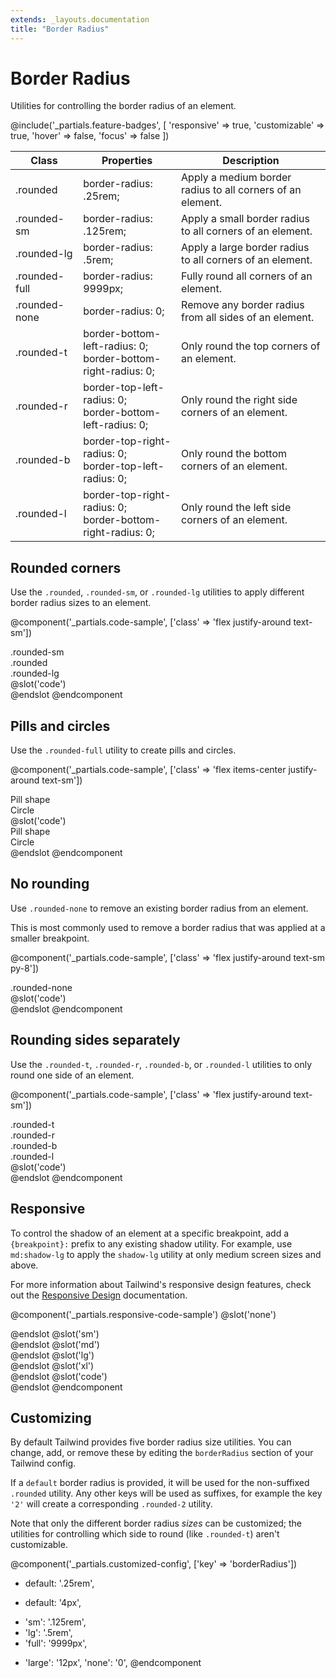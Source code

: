 ```yaml
---
extends: _layouts.documentation
title: "Border Radius"
---
```


# Border Radius

<div class="text-xl text-slate-light mb-4">
    Utilities for controlling the border radius of an element.
</div>

@include('_partials.feature-badges', [
    'responsive' => true,
    'customizable' => true,
    'hover' => false,
    'focus' => false
])

<div class="border-t border-grey-lighter">
    <table class="w-full text-left" style="border-collapse: collapse; table-layout: fixed;">
        <colgroup>
            <col class="w-1/6">
            <col class="w-1/3">
            <col class="w-1/2">
        </colgroup>
        <thead>
            <tr>
                <th class="text-sm font-semibold text-grey-darker p-2 bg-grey-lightest">Class</th>
                <th class="text-sm font-semibold text-grey-darker p-2 bg-grey-lightest">Properties</th>
                <th class="text-sm font-semibold text-grey-darker p-2 bg-grey-lightest">Description</th>
            </tr>
        </thead>
        <tbody class="align-baseline">
            <tr>
                <td class="p-2 border-t border-smoke font-mono text-xs text-purple-dark">.rounded</td>
                <td class="p-2 border-t border-smoke font-mono text-xs text-blue-dark">border-radius: .25rem;</td>
                <td class="p-2 border-t border-smoke text-sm text-grey-darker">Apply a medium border radius to all corners of an element.</td>
            </tr>
            <tr>
                <td class="p-2 border-t border-smoke-light font-mono text-xs text-purple-dark">.rounded-sm</td>
                <td class="p-2 border-t border-smoke-light font-mono text-xs text-blue-dark">border-radius: .125rem;</td>
                <td class="p-2 border-t border-smoke-light text-sm text-grey-darker">Apply a small border radius to all corners of an element.</td>
            </tr>
            <tr>
                <td class="p-2 border-t border-smoke-light font-mono text-xs text-purple-dark">.rounded-lg</td>
                <td class="p-2 border-t border-smoke-light font-mono text-xs text-blue-dark">border-radius: .5rem;</td>
                <td class="p-2 border-t border-smoke-light text-sm text-grey-darker">Apply a large border radius to all corners of an element.</td>
            </tr>
            <tr>
                <td class="p-2 border-t border-smoke-light font-mono text-xs text-purple-dark">.rounded-full</td>
                <td class="p-2 border-t border-smoke-light font-mono text-xs text-blue-dark">border-radius: 9999px;</td>
                <td class="p-2 border-t border-smoke-light text-sm text-grey-darker">Fully round all corners of an element.</td>
            </tr>
            <tr>
                <td class="p-2 border-t border-smoke-light font-mono text-xs text-purple-dark">.rounded-none</td>
                <td class="p-2 border-t border-smoke-light font-mono text-xs text-blue-dark">border-radius: 0;</td>
                <td class="p-2 border-t border-smoke-light text-sm text-grey-darker">Remove any border radius from all sides of an element.</td>
            </tr>
            <tr>
                <td class="p-2 border-t border-smoke-light font-mono text-xs text-purple-dark">.rounded-t</td>
                <td class="p-2 border-t border-smoke-light font-mono text-xs text-blue-dark">
                    border-bottom-left-radius: 0;<br>
                    border-bottom-right-radius: 0;
                </td>
                <td class="p-2 border-t border-smoke-light text-sm text-grey-darker">Only round the top corners of an element.</td>
            </tr>
            <tr>
                <td class="p-2 border-t border-smoke-light font-mono text-xs text-purple-dark">.rounded-r</td>
                <td class="p-2 border-t border-smoke-light font-mono text-xs text-blue-dark">
                    border-top-left-radius: 0;<br>
                    border-bottom-left-radius: 0;
                </td>
                <td class="p-2 border-t border-smoke-light text-sm text-grey-darker">Only round the right side corners of an element.</td>
            </tr>
            <tr>
                <td class="p-2 border-t border-smoke-light font-mono text-xs text-purple-dark">.rounded-b</td>
                <td class="p-2 border-t border-smoke-light font-mono text-xs text-blue-dark">
                    border-top-right-radius: 0;<br>
                    border-top-left-radius: 0;
                </td>
                <td class="p-2 border-t border-smoke-light text-sm text-grey-darker">Only round the bottom corners of an element.</td>
            </tr>
            <tr>
                <td class="p-2 border-t border-smoke-light font-mono text-xs text-purple-dark">.rounded-l</td>
                <td class="p-2 border-t border-smoke-light font-mono text-xs text-blue-dark">
                    border-top-right-radius: 0;<br>
                    border-bottom-right-radius: 0;
                </td>
                <td class="p-2 border-t border-smoke-light text-sm text-grey-darker">Only round the left side corners of an element.</td>
            </tr>
        </tbody>
    </table>
</div>

## Rounded corners

Use the `.rounded`, `.rounded-sm`, or `.rounded-lg` utilities to apply different border radius sizes to an element.

@component('_partials.code-sample', ['class' => 'flex justify-around text-sm'])
<div class="bg-grey-light mr-3 p-4 rounded-sm">.rounded-sm</div>
<div class="bg-grey-light mr-3 p-4 rounded">.rounded</div>
<div class="bg-grey-light p-4 rounded-lg">.rounded-lg</div>
@slot('code')
<div class="rounded-sm"></div>
<div class="rounded"></div>
<div class="rounded-lg"></div>
@endslot
@endcomponent

## Pills and circles

Use the `.rounded-full` utility to create pills and circles.

@component('_partials.code-sample', ['class' => 'flex items-center justify-around text-sm'])
<div class="bg-grey-light mr-3 py-2 px-4 rounded-full">Pill shape</div>
<div class="bg-grey-light h-16 w-16 rounded-full flex items-center justify-center">Circle</div>
@slot('code')
<div class="rounded-full py-2 px-4">Pill shape</div>
<div class="rounded-full h-16 w-16 flex items-center justify-center">Circle</div>
@endslot
@endcomponent

## No rounding

Use `.rounded-none` to remove an existing border radius from an element.

This is most commonly used to remove a border radius that was applied at a smaller breakpoint.

@component('_partials.code-sample', ['class' => 'flex justify-around text-sm py-8'])
<div class="p-4 rounded-none bg-grey-light">.rounded-none</div>
@slot('code')
<div class="rounded-none"></div>
@endslot
@endcomponent

## Rounding sides separately

Use the `.rounded-t`, `.rounded-r`, `.rounded-b`, or `.rounded-l` utilities to only round one side of an element.

@component('_partials.code-sample', ['class' => 'flex justify-around text-sm'])
<div class="bg-grey-light mr-3 p-4 rounded-lg rounded-t">.rounded-t</div>
<div class="bg-grey-light mr-3 p-4 rounded-lg rounded-r">.rounded-r</div>
<div class="bg-grey-light mr-3 p-4 rounded-lg rounded-b">.rounded-b</div>
<div class="bg-grey-light p-4 rounded-lg rounded-l">.rounded-l</div>
@slot('code')
<div class="rounded-t"></div>
<div class="rounded-r"></div>
<div class="rounded-b"></div>
<div class="rounded-t"></div>
@endslot
@endcomponent

## Responsive

To control the shadow of an element at a specific breakpoint, add a `{breakpoint}:` prefix to any existing shadow utility. For example, use `md:shadow-lg` to apply the `shadow-lg` utility at only medium screen sizes and above.

For more information about Tailwind's responsive design features, check out the [Responsive Design](/workflow/responsive-design) documentation.

@component('_partials.responsive-code-sample')
@slot('none')
<div class="flex justify-center">
    <div class="bg-grey w-12 h-12 rounded"></div>
</div>
@endslot
@slot('sm')
<div class="flex justify-center">
    <div class="bg-grey w-12 h-12 rounded rounded-t"></div>
</div>
@endslot
@slot('md')
<div class="flex justify-center">
    <div class="bg-grey w-12 h-12 rounded-lg rounded-b"></div>
</div>
@endslot
@slot('lg')
<div class="flex justify-center">
    <div class="bg-grey w-12 h-12 rounded-none"></div>
</div>
@endslot
@slot('xl')
<div class="flex justify-center">
    <div class="bg-grey w-12 h-12 rounded rounded-r"></div>
</div>
@endslot
@slot('code')
<div class="none:rounded sm:rounded-t md:rounded-lg md:rounded-b lg:rounded-none xl:rounded xl:rounded-r ...">
    <!-- ... -->
</div>
@endslot
@endcomponent

## Customizing

By default Tailwind provides five border radius size utilities. You can change, add, or remove these by editing the `borderRadius` section of your Tailwind config.

If a `default` border radius is provided, it will be used for the non-suffixed `.rounded` utility. Any other keys will be used as suffixes, for example the key `'2'` will create a corresponding `.rounded-2` utility.

Note that only the different border radius *sizes* can be customized; the utilities for controlling which side to round (like `.rounded-t`) aren't customizable.

@component('_partials.customized-config', ['key' => 'borderRadius'])
- default: '.25rem',
+ default: '4px',
- 'sm': '.125rem',
- 'lg': '.5rem',
- 'full': '9999px',
+ 'large': '12px',
  'none': '0',
@endcomponent
